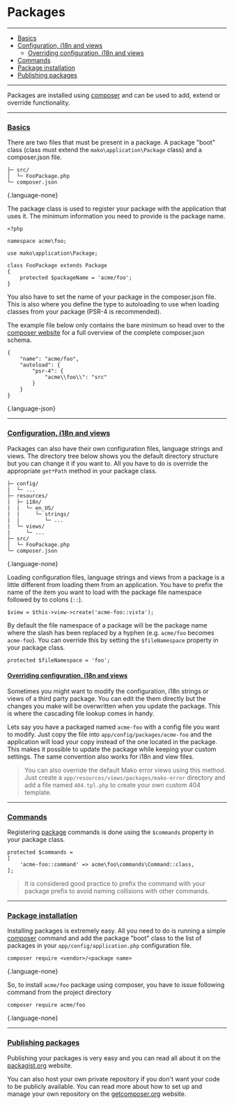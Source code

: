 # Packages

--------------------------------------------------------

* [Basics](#basics)
* [Configuration, i18n and views](#configuration_i18n_and_views)
	- [Overriding configuration, i18n and views](#configuration_i18n_and_views:overriding_configuration_i18n_and_views)
* [Commands](#commands)
* [Package installation](#package_installation)
* [Publishing packages](#publishing_packages)

--------------------------------------------------------

Packages are installed using [composer](https://packagist.org) and can be used to add, extend or override functionality.

--------------------------------------------------------

### <a id="basics" href="#basics">Basics</a>

There are two files that must be present in a package. A package "boot" class (class must extend the `mako\application\Package` class) and a composer.json file.

```
├─ src/
│  └─ FooPackage.php
└─ composer.json
```
{.language-none}

The package class is used to register your package with the application that uses it. The minimum information you need to provide is the package name.

```
<?php

namespace acme\foo;

use mako\application\Package;

class FooPackage extends Package
{
	protected $packageName = 'acme/foo';
}
```

You also have to set the name of your package in the composer.json file. This is also where you define the type to autoloading to use when loading classes from your package (PSR-4 is recommended).

The example file below only contains the bare minimum so head over to the [composer website](https://getcomposer.org) for a full overview of the complete composer.json schema.

```
{
	"name": "acme/foo",
	"autoload": {
		"psr-4": {
			"acme\\foo\\": "src"
		}
	}
}
```
{.language-json}

--------------------------------------------------------

### <a id="configuration_i18n_and_views" href="#configuration_i18n_and_views">Configuration, i18n and views</a>

Packages can also have their own configuration files, language strings and views. The directory tree below shows you the default directory structure but you can change it if you want to. All you have to do is override the appropriate `get*Path` method in your package class.

```
├─ config/
|  └─ ...
├─ resources/
|  ├─ i18n/
|  |  └─ en_US/
|  |     └─ strings/
|  |        └─ ...
|  └─ views/
|     └─ ...
├─ src/
│  └─ FooPackage.php
└─ composer.json
```
{.language-none}

Loading configuration files, language strings and views from a package is a little different from loading them from an application. You have to prefix the name of the item you want to load with the package file namespace followed by to colons (`::`).

```
$view = $this->view->create('acme-foo::vista');
```

By default the file namespace of a package will be the package name where the slash has been replaced by a hyphen (e.g. `acme/foo` becomes `acme-foo`). You can override this by setting the `$fileNamespace` property in your package class.

```
protected $fileNamespace = 'foo';
```

#### <a id="configuration_i18n_and_views:overriding_configuration_i18n_and_views" href="#configuration_i18n_and_views:overriding_configuration_i18n_and_views">Overriding configuration, i18n and views</a>

Sometimes you might want to modify the configuration, i18n strings or views of a third party package. You can edit the them directly but the changes you make will be overwritten when you update the package. This is where the cascading file lookup comes in handy.

Lets say you have a packaged named `acme-foo` with a config file you want to modify. Just copy the file into `app/config/packages/acme-foo` and the application will load your copy instead of the one located in the package. This makes it possible to update the package while keeping your custom settings. The same convention also works for i18n and view files.

> You can also override the default Mako error views using this method. Just create a `app/resources/views/packages/mako-error` directory and add a file named `404.tpl.php` to create your own custom 404 template.

--------------------------------------------------------

### <a id="commands" href="#commands">Commands</a>

Registering [package](:base_url:/docs/:version:/command-line:custom-commands) commands is done using the `$commands` property in your package class.

```
protected $commands =
[
	'acme-foo::command' => acme\foo\commands\Command::class,
];
```

> It is considered good practice to prefix the command with your package prefix to avoid naming collisions with other commands.

--------------------------------------------------------

### <a id="package_installation" href="#package_installation">Package installation</a>

Installing packages is extremely easy. All you need to do is running a simple [composer](https://getcomposer.org) command and add the package "boot" class to the list of packages in your `app/config/application.php` configuration file.

```
composer require <vendor>/<package name>
```
{.language-none}

So, to install `acme/foo` package using composer, you have to issue following command from the project directory

```
composer require acme/foo
```
{.language-none}

--------------------------------------------------------

### <a id="publishing_packages" href="#publishing_packages">Publishing packages</a>

Publishing your packages is very easy and you can read all about it on the [packagist.org](https://packagist.org) website.

You can also host your own private repository if you don't want your code to be publicly available. You can read more about how to set up and manage your own repository on the [getcomposer.org](https://getcomposer.org/doc/05-repositories.md#hosting-your-own) website.

